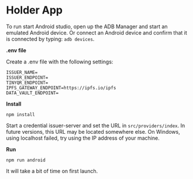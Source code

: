 # Holder App

To run start Android studio, open up the ADB Manager and start an emulated Android device. Or connect an Android device and confirm that it is connected by typing: `adb devices`.


**.env file**

Create a .env file with the following settings:

```
ISSUER_NAME=
ISSUER_ENDPOINT=
TINYQR_ENDPOINT=
IPFS_GATEWAY_ENDPOINT=https://ipfs.io/ipfs
DATA_VAULT_ENDPOINT=
```

**Install**
```
npm install
```


Start a credential issuer-server and set the URL in `src/providers/index`. In future versions, this URL may be located somewhere else. On Windows, using localhost failed, try using the IP address of your machine.


**Run**
```
npm run android
```

It will take a bit of time on first launch.
